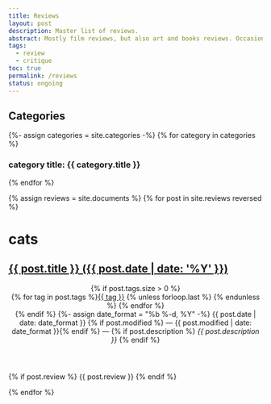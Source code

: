 ```yaml
---
title: Reviews
layout: post
description: Master list of reviews.
abstract: Mostly film reviews, but also art and books reviews. Occasionally talking about random works.
tags:
  - review
  - critique
toc: true
permalink: /reviews
status: ongoing
---
```


<h2>Categories</h2>
{%- assign categories = site.categories -%}
{% for category in categories %}
    <h3>category title: {{ category.title }}</h3>
{% endfor %}

{% assign reviews = site.documents %}
{% for post in site.reviews reversed %}
<h1>cats</h1>
<h2><a href="{{ post.url }}" title="{{ post.title }}, posted on {{ post.date | date: "%b %-d, %Y" }}">{{ post.title }} ({{ post.date | date: '%Y' }})</a></h2>
<header class="post-header">
{% if post.tags.size > 0 %}
<div class="link-tags">{% for tag in post.tags %}<a href="/tags#{{ tag | slugify }}">{{ tag }}</a>
{% unless forloop.last %}&nbsp;{% endunless %}
{% endfor %}
</div>
{% endif %}
<time itemprop="datePublished">
{%- assign date_format =  "%b %-d, %Y" -%}
{{ post.date | date: date_format }} {% if post.modified %} &mdash; {{ post.modified | date: date_format }}{% endif %} &mdash;
</time>
{% if post.description %}
<em>{{ post.description }}</em>
{% endif %}
</header>

{% if post.review %}
{{ post.review }}
{% endif %}

{% endfor %}
